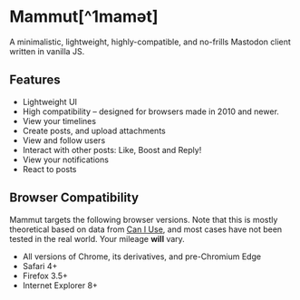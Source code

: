 # Mammut[^1mamət]

A minimalistic, lightweight, highly-compatible, and no-frills Mastodon client written in vanilla JS.

## Features

- Lightweight UI
- High compatibility – designed for browsers made in 2010 and newer.
- View your timelines
- Create posts, and upload attachments
- View and follow users
- Interact with other posts: Like, Boost and Reply!
- View your notifications
- React to posts

## Browser Compatibility

Mammut targets the following browser versions.
Note that this is mostly theoretical based on data from [Can I Use](https://caniuse.com), and most cases have not been tested in the real world. Your mileage **will** vary.

- All versions of Chrome, its derivatives, and pre-Chromium Edge
- Safari 4+
- Firefox 3.5+
- Internet Explorer 8+
